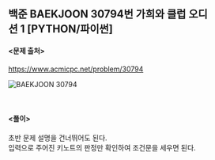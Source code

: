 ## 백준 BAEKJOON 30794번 가희와 클럽 오디션 1 [PYTHON/파이썬]

#### <문제 출처><br>
https://www.acmicpc.net/problem/30794

![BAEKJOON 30794](https://blog.kakaocdn.net/dn/7fo91/btsBFeHRqEY/1gBhhj0VTkDx5l4jcMY2Xk/img.png)

<br>

#### <풀이><br>

초반 문제 설명을 건너뛰어도 된다.  
입력으로 주어진 키노트의 판정만 확인하여 조건문을 세우면 된다.